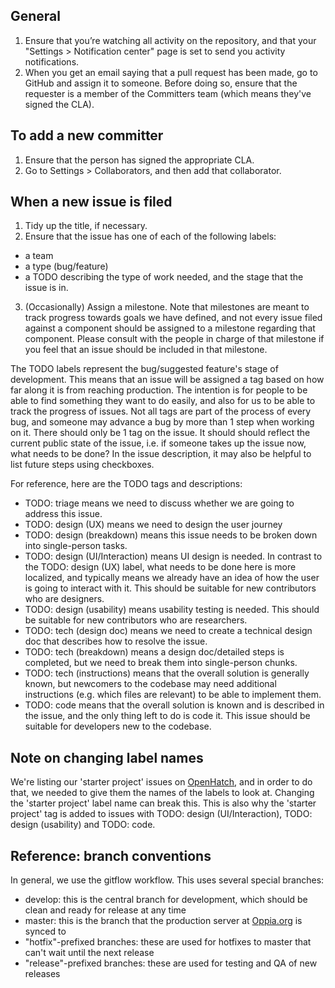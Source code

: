 ## General
1. Ensure that you’re watching all activity on the repository, and that your "Settings > Notification center" page is set to send you activity notifications.
2. When you get an email saying that a pull request has been made, go to GitHub and assign it to someone. Before doing so, ensure that the requester is a member of the Committers team (which means they've signed the CLA).

## To add a new committer
1. Ensure that the person has signed the appropriate CLA.
2. Go to Settings > Collaborators, and then add that collaborator.

## When a new issue is filed
1. Tidy up the title, if necessary.
2. Ensure that the issue has one of each of the following labels:
  * a team
  * a type (bug/feature)
  * a TODO describing the type of work needed, and the stage that the issue is in.
3. (Occasionally) Assign a milestone. Note that milestones are meant to track progress towards goals we have defined, and not every issue filed against a component should be assigned to a milestone regarding that component. Please consult with the people in charge of that milestone if you feel that an issue should be included in that milestone.

The TODO labels represent the bug/suggested feature's stage of development. This means that an issue will be assigned a tag based on how far along it is from reaching production. The intention is for people to be able to find something they want to do easily, and also for us to be able to track the progress of issues. Not all tags are part of the process of every bug, and someone may advance a bug by more than 1 step when working on it. There should only be 1 tag on the issue. It should should reflect the current public state of the issue, i.e. if someone takes up the issue now, what needs to be done? In the issue description, it may also be helpful to list future steps using checkboxes. 

For reference, here are the TODO tags and descriptions:
* TODO: triage means we need to discuss whether we are going to address this issue.
* TODO: design (UX) means we need to design the user journey
* TODO: design (breakdown) means this issue needs to be broken down into single-person tasks.
* TODO: design (UI/Interaction) means UI design is needed. In contrast to the TODO: design (UX) label, what needs to be done here is more localized, and typically means we already have an idea of how the user is going to interact with it. This should be suitable for new contributors who are designers.
* TODO: design (usability) means usability testing is needed. This should be suitable for new contributors who are researchers.
* TODO: tech (design doc) means we need to create a technical design doc that describes how to resolve the issue.
* TODO: tech (breakdown) means a design doc/detailed steps is completed, but we need to break them into single-person chunks.
* TODO: tech (instructions) means that the overall solution is generally known, but newcomers to the codebase may need additional instructions (e.g. which files are relevant) to be able to implement them.
* TODO: code means that the overall solution is known and is described in the issue, and the only thing left to do is code it. This issue should be suitable for developers new to the codebase.

## Note on changing label names
We're listing our 'starter project' issues on [OpenHatch](http://www.openhatch.org), and in order to do that, we needed to give them the names of the labels to look at. Changing the 'starter project' label name can break this. This is also why the 'starter project' tag is added to issues with TODO: design (UI/Interaction), TODO: design (usability) and TODO: code.

## Reference: branch conventions

In general, we use the gitflow workflow. This uses several special branches:

  * develop: this is the central branch for development, which should be clean and ready for release at any time
  * master: this is the branch that the production server at [Oppia.org](https://www.oppia.org) is synced to
  * "hotfix"-prefixed branches: these are used for hotfixes to master that can't wait until the next release
  * "release"-prefixed branches: these are used for testing and QA of new releases
